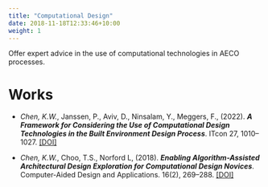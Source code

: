```yaml
---
title: "Computational Design"
date: 2018-11-18T12:33:46+10:00
weight: 1
---
```


Offer expert advice in the use of computational technologies in AECO processes.

# Works
- *Chen, K.W.*, Janssen, P., Aviv, D., Ninsalam, Y., Meggers, F., (2022). ***A Framework for Considering the Use of Computational Design Technologies in the Built Environment Design Process***. ITcon 27, 1010–1027. <a href="https://doi.org/10.36680/j.itcon.2022.049" target="_blank">[DOI]</a>

- *Chen, K.W.*, Choo, T.S., Norford L, (2018). ***Enabling Algorithm-Assisted Architectural Design Exploration for Computational Design Novices***. Computer-Aided Design and Applications. 16(2), 269–288. <a href="https://doi.org/doi:10.14733/cadaps.2019.269-288" target="_blank">[DOI]</a>
